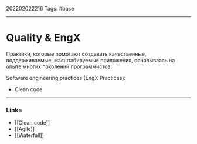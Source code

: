 202202022216
Tags: #base

--- 
# Quality & EngX

Практики, которые помогают создавать качественные, поддерживаемые, масштабируемые приложения, основываясь на опыте многих поколений программистов.

Software engineering practices (EngX Practices):
- Clean code

--- 
### Links
- [[Clean code]]
- [[Agile]]
- [[Waterfall]]